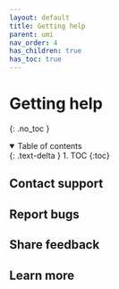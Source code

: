```yaml
---
layout: default
title: Getting help
parent: umi
nav_order: 4
has_children: true
has_toc: true
---
```


# Getting help
{: .no_toc }

<details open markdown="block">
  <summary>
    Table of contents
  </summary>
  {: .text-delta }
1. TOC
{:toc}
</details>

## Contact support

## Report bugs

## Share feedback

## Learn more